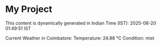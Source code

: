 # My Project

This content is dynamically generated in Indian Time (IST): 2025-08-20 01:49:51 IST


Current Weather in Coimbatore:
Temperature: 24.88 °C
Condition: mist
